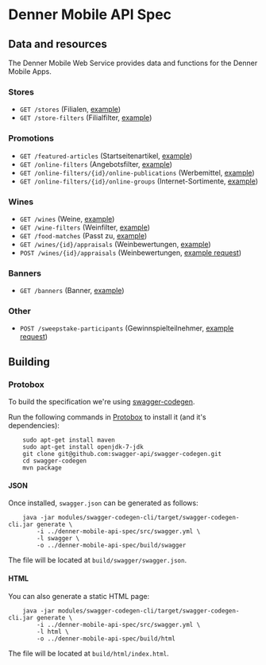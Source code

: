 # Denner Mobile API Spec

## Data and resources
The Denner Mobile Web Service provides data and functions for the Denner Mobile Apps.

### Stores

* `GET /stores` (Filialen, [example](examples/stores.json))
* `GET /store-filters` (Filialfilter, [example](examples/store-filters.json))

### Promotions

* `GET /featured-articles` (Startseitenartikel, [example](examples/featured-articles.json))
* `GET /online-filters` (Angebotsfilter, [example](examples/online-filters.json))
* `GET /online-filters/{id}/online-publications` (Werbemittel, [example](examples/online-publications.json))
* `GET /online-filters/{id}/online-groups` (Internet-Sortimente, [example](examples/online-groups.json))

### Wines

* `GET /wines` (Weine, [example](examples/wines.json))
* `GET /wine-filters` (Weinfilter, [example](examples/wine-filters.json))
* `GET /food-matches` (Passt zu, [example](examples/food-matches.json))
* `GET /wines/{id}/appraisals` (Weinbewertungen, [example](examples/wine-appraisals.json))
* `POST /wines/{id}/appraisals` (Weinbewertungen, [example request](examples/wine-appraisals.post-request.json))

### Banners

* `GET /banners` (Banner, [example](examples/banners.json))

### Other

* `POST /sweepstake-participants` (Gewinnspielteilnehmer, [example request](examples/sweepstake-participants.post-request.json))

## Building

### Protobox
To build the specification we're using [swagger-codegen](https://github.com/swagger-api/swagger-codegen).

Run the following commands in [Protobox](https://bitbucket.org/detailnet/protobox) to install it (and it's dependencies):

        sudo apt-get install maven
        sudo apt-get install openjdk-7-jdk
        git clone git@github.com:swagger-api/swagger-codegen.git
        cd swagger-codegen
        mvn package

#### JSON
Once installed, `swagger.json` can be generated as follows:

        java -jar modules/swagger-codegen-cli/target/swagger-codegen-cli.jar generate \
            -i ../denner-mobile-api-spec/src/swagger.yml \
            -l swagger \
            -o ../denner-mobile-api-spec/build/swagger
        
The file will be located at `build/swagger/swagger.json`.

#### HTML
You can also generate a static HTML page:

        java -jar modules/swagger-codegen-cli/target/swagger-codegen-cli.jar generate \
            -i ../denner-mobile-api-spec/src/swagger.yml \
            -l html \
            -o ../denner-mobile-api-spec/build/html
            
The file will be located at `build/html/index.html`.
